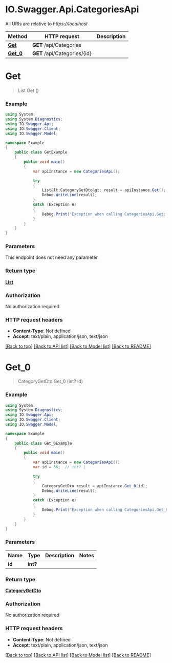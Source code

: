 # IO.Swagger.Api.CategoriesApi

All URIs are relative to *https://localhost*

Method | HTTP request | Description
------------- | ------------- | -------------
[**Get**](CategoriesApi.md#get) | **GET** /api/Categories | 
[**Get_0**](CategoriesApi.md#get_0) | **GET** /api/Categories/{id} | 


<a name="get"></a>
# **Get**
> List<CategoryGetDto> Get ()



### Example
```csharp
using System;
using System.Diagnostics;
using IO.Swagger.Api;
using IO.Swagger.Client;
using IO.Swagger.Model;

namespace Example
{
    public class GetExample
    {
        public void main()
        {
            var apiInstance = new CategoriesApi();

            try
            {
                List&lt;CategoryGetDto&gt; result = apiInstance.Get();
                Debug.WriteLine(result);
            }
            catch (Exception e)
            {
                Debug.Print("Exception when calling CategoriesApi.Get: " + e.Message );
            }
        }
    }
}
```

### Parameters
This endpoint does not need any parameter.

### Return type

[**List<CategoryGetDto>**](CategoryGetDto.md)

### Authorization

No authorization required

### HTTP request headers

 - **Content-Type**: Not defined
 - **Accept**: text/plain, application/json, text/json

[[Back to top]](#) [[Back to API list]](../README.md#documentation-for-api-endpoints) [[Back to Model list]](../README.md#documentation-for-models) [[Back to README]](../README.md)

<a name="get_0"></a>
# **Get_0**
> CategoryGetDto Get_0 (int? id)



### Example
```csharp
using System;
using System.Diagnostics;
using IO.Swagger.Api;
using IO.Swagger.Client;
using IO.Swagger.Model;

namespace Example
{
    public class Get_0Example
    {
        public void main()
        {
            var apiInstance = new CategoriesApi();
            var id = 56;  // int? | 

            try
            {
                CategoryGetDto result = apiInstance.Get_0(id);
                Debug.WriteLine(result);
            }
            catch (Exception e)
            {
                Debug.Print("Exception when calling CategoriesApi.Get_0: " + e.Message );
            }
        }
    }
}
```

### Parameters

Name | Type | Description  | Notes
------------- | ------------- | ------------- | -------------
 **id** | **int?**|  | 

### Return type

[**CategoryGetDto**](CategoryGetDto.md)

### Authorization

No authorization required

### HTTP request headers

 - **Content-Type**: Not defined
 - **Accept**: text/plain, application/json, text/json

[[Back to top]](#) [[Back to API list]](../README.md#documentation-for-api-endpoints) [[Back to Model list]](../README.md#documentation-for-models) [[Back to README]](../README.md)

